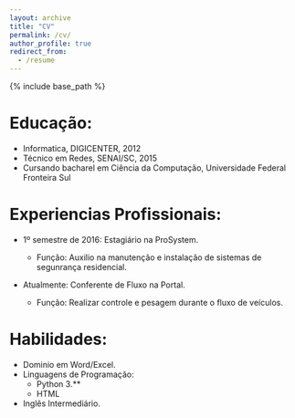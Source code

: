 ```yaml
---
layout: archive
title: "CV"
permalink: /cv/
author_profile: true
redirect_from:
  - /resume
---
```


{% include base_path %}

Educação:
======
* Informatica, DIGICENTER, 2012
* Técnico em Redes, SENAI/SC, 2015
* Cursando bacharel em Ciência da Computação, Universidade Federal Fronteira Sul


Experiencias Profissionais:
======
* 1º semestre de 2016: Estagiário na ProSystem.
  * Função: Auxilio na manutenção e instalação de sistemas de segunrança residencial.


* Atualmente: Conferente de Fluxo na Portal.
  * Função: Realizar controle e pesagem durante o fluxo de veículos.
  
Habilidades:
======
* Dominio em Word/Excel.
* Linguagens de Programação:
  * Python 3.**
  * HTML
* Inglês Intermediário.

